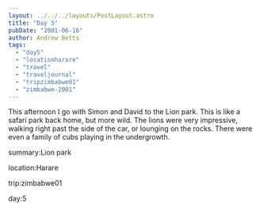 ```yaml
---
layout: ../../../layouts/PostLayout.astro
title: "Day 5"
pubDate: "2001-06-16"
author: Andrew Betts
tags: 
  - "day5"
  - "locationharare"
  - "travel"
  - "traveljournal"
  - "tripzimbabwe01"
  - "zimbabwe-2001"
---
```


This afternoon I go with Simon and David to the Lion park. This is like a safari park back home, but more wild. The lions were very impressive, walking right past the side of the car, or lounging on the rocks. There were even a family of cubs playing in the undergrowth.

summary:Lion park

location:Harare

trip:zimbabwe01

day:5
